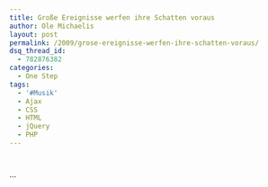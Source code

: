 ```yaml
---
title: Große Ereignisse werfen ihre Schatten voraus
author: Ole Michaelis
layout: post
permalink: /2009/grose-ereignisse-werfen-ihre-schatten-voraus/
dsq_thread_id:
  - 782876382
categories:
  - One Step
tags:
  - '#Musik'
  - Ajax
  - CSS
  - HTML
  - jQuery
  - PHP
---
```

# 

…

